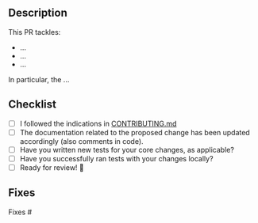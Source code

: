 ## Description

<!--- Describe in details the proposed changes -->
This PR tackles:

* ...
* ...
* ...

In particular, the ...

## Checklist
<!--- Please insert and `x` when each of the following steps is done -->

* [ ] I followed the indications in [CONTRIBUTING.md](https://github.com/italia/developers.italia.it/blob/master/CONTRIBUTING.md)
* [ ] The documentation related to the proposed change has been updated accordingly (also comments in code).
* [ ] Have you written new tests for your core changes, as applicable?
* [ ] Have you successfully ran tests with your changes locally?
* [ ] Ready for review! :rocket:

## Fixes
<!-- Please insert the issue numbers after the # symbol -->

Fixes #
